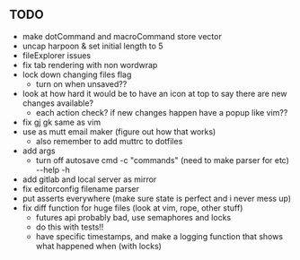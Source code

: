 ## TODO
- make dotCommand and macroCommand store vector
- uncap harpoon & set initial length to 5
- fileExplorer issues
- fix tab rendering with non wordwrap
- lock down changing files flag
	- turn on when unsaved??
- look at how hard it would be to have an icon at top to say there are new changes available?
	- each action check? if new changes happen have a popup like vim??
- fix gj gk same as vim
- use as mutt email maker (figure out how that works)
	- also remember to add muttrc to dotfiles
- add args
	- turn off autosave cmd
	-c "commands" (need to make parser for <c-h> <cr> etc)
	--help
	-h
- add gitlab and local server as mirror
- fix editorconfig filename parser
- put asserts everywhere (make sure state is perfect and i never mess up)
- fix diff function for huge files (look at vim, rope, other stuff)
	- futures api probably bad, use <pthread> semaphores and locks
	- do this with tests!!
	- have specific timestamps, and make a logging function that shows what happened when (with locks)
